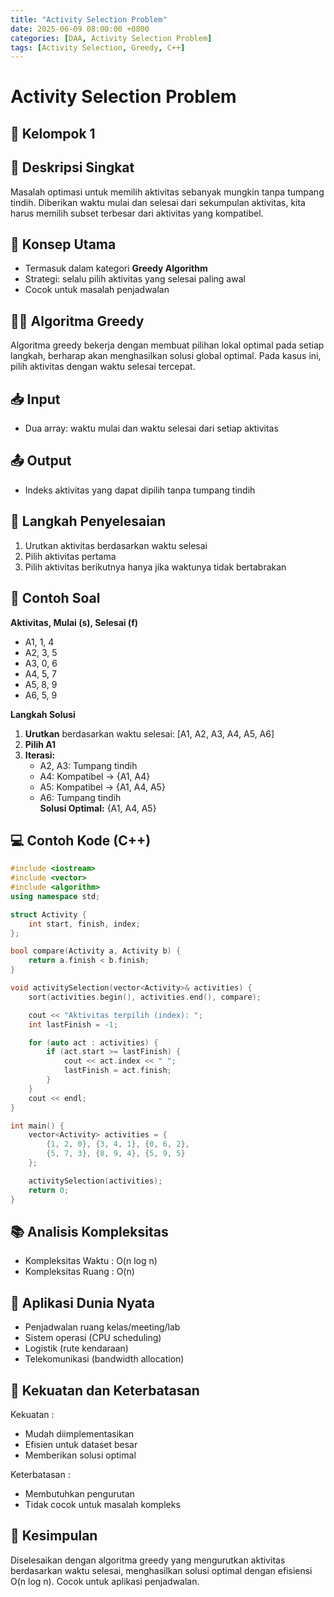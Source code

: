 ```yaml
---
title: "Activity Selection Problem"
date: 2025-06-09 08:00:00 +0800
categories: [DAA, Activity Selection Problem]
tags: [Activity Selection, Greedy, C++]
---
```


# Activity Selection Problem
## 🎯 Kelompok 1    

## 📌 Deskripsi Singkat  
Masalah optimasi untuk memilih aktivitas sebanyak mungkin tanpa tumpang tindih. Diberikan waktu mulai dan selesai dari sekumpulan aktivitas, kita harus memilih subset terbesar dari aktivitas yang kompatibel.

## 🧠 Konsep Utama  
- Termasuk dalam kategori **Greedy Algorithm**
- Strategi: selalu pilih aktivitas yang selesai paling awal
- Cocok untuk masalah penjadwalan

## 🧑‍💻 Algoritma Greedy  
Algoritma greedy bekerja dengan membuat pilihan lokal optimal pada setiap langkah, berharap akan menghasilkan solusi global optimal. Pada kasus ini, pilih aktivitas dengan waktu selesai tercepat.

## 📥 Input  
- Dua array: waktu mulai dan waktu selesai dari setiap aktivitas

## 📤 Output  
- Indeks aktivitas yang dapat dipilih tanpa tumpang tindih

## 🧮 Langkah Penyelesaian  
1. Urutkan aktivitas berdasarkan waktu selesai  
2. Pilih aktivitas pertama  
3. Pilih aktivitas berikutnya hanya jika waktunya tidak bertabrakan

## 🧩 Contoh Soal  
**Aktivitas, Mulai (s), Selesai (f)**  
- A1, 1, 4  
- A2, 3, 5  
- A3, 0, 6  
- A4, 5, 7  
- A5, 8, 9  
- A6, 5, 9  

**Langkah Solusi**  
1. **Urutkan** berdasarkan waktu selesai: [A1, A2, A3, A4, A5, A6]  
2. **Pilih A1**  
3. **Iterasi:**  
   - A2, A3: Tumpang tindih  
   - A4: Kompatibel → {A1, A4}  
   - A5: Kompatibel → {A1, A4, A5}  
   - A6: Tumpang tindih  
**Solusi Optimal:** {A1, A4, A5}

## 💻 Contoh Kode (C++)  

```cpp
#include <iostream>
#include <vector>
#include <algorithm>
using namespace std;

struct Activity {
    int start, finish, index;
};

bool compare(Activity a, Activity b) {
    return a.finish < b.finish;
}

void activitySelection(vector<Activity>& activities) {
    sort(activities.begin(), activities.end(), compare);

    cout << "Aktivitas terpilih (index): ";
    int lastFinish = -1;

    for (auto act : activities) {
        if (act.start >= lastFinish) {
            cout << act.index << " ";
            lastFinish = act.finish;
        }
    }
    cout << endl;
}

int main() {
    vector<Activity> activities = {
        {1, 2, 0}, {3, 4, 1}, {0, 6, 2},
        {5, 7, 3}, {8, 9, 4}, {5, 9, 5}
    };

    activitySelection(activities);
    return 0;
}
```

## 📚 Analisis Kompleksitas
- Kompleksitas Waktu : O(n log n)
- Kompleksitas Ruang : O(n)

## 🌟 Aplikasi Dunia Nyata
- Penjadwalan ruang kelas/meeting/lab
- Sistem operasi (CPU scheduling)
- Logistik (rute kendaraan)
- Telekomunikasi (bandwidth allocation)

## 💪 Kekuatan dan Keterbatasan
Kekuatan :
- Mudah diimplementasikan
- Efisien untuk dataset besar
- Memberikan solusi optimal

Keterbatasan :
- Membutuhkan pengurutan
- Tidak cocok untuk masalah kompleks

## 🏁 Kesimpulan
Diselesaikan dengan algoritma greedy yang mengurutkan aktivitas berdasarkan waktu selesai, menghasilkan solusi optimal dengan efisiensi O(n log n). Cocok untuk aplikasi penjadwalan.

